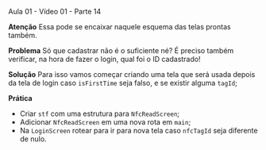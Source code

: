 Aula 01 - Vídeo 01 - Parte 14

**Atenção**
Essa pode se encaixar naquele esquema das telas prontas também.

**Problema**
Só que cadastrar não é o suficiente né? É preciso também verificar, na hora de fazer o login, qual foi o ID cadastrado!

**Solução**
Para isso vamos começar criando uma tela que será usada depois da tela de login caso `isFirstTime` seja falso, e se existir alguma `tagId`;

**Prática**
- Criar `stf` com uma estrutura para `NfcReadScreen`;
- Adicionar `NfcReadScreen` em uma nova rota em `main`;
- Na `LoginScreen` rotear para ir para nova tela caso `nfcTagId` seja diferente de nulo.